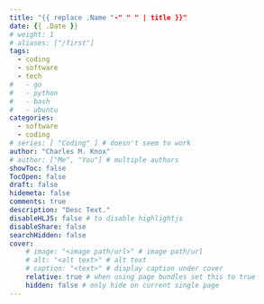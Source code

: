 ```yaml
---
title: "{{ replace .Name "-" " " | title }}"
date: {{ .Date }}
# weight: 1
# aliases: ["/first"]
tags:
  - coding
  - software
  - tech
#   - go
#   - python
#   - bash
#   - ubuntu
categories:
  - software
  - coding
# series: [ "Coding" ] # doesn't seem to work
author: "Charles M. Knox"
# author: ["Me", "You"] # multiple authors
showToc: false
TocOpen: false
draft: false
hidemeta: false
comments: true
description: "Desc Text."
disableHLJS: false # to disable highlightjs
disableShare: false
searchHidden: false
cover:
    # image: "<image path/url>" # image path/url
    # alt: "<alt text>" # alt text
    # caption: "<text>" # display caption under cover
    relative: true # when using page bundles set this to true
    hidden: false # only hide on current single page
---
```


